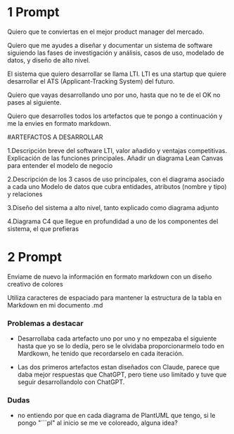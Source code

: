 # 1 Prompt

Quiero que te conviertas en el mejor product manager del mercado.

Quiero que me ayudes a diseñar y documentar un sistema de software siguiendo las fases de investigación y análisis, casos de uso, modelado de datos, y diseño de alto nivel.

El sistema que quiero desarrollar se llama LTI. LTI es una startup que quiere desarrollar el ATS (Applicant-Tracking System) del futuro.

Quiero que vayas desarrollando uno por uno, hasta que no te de el OK no pases al siguiente.

Quiero que desarrolles todos los artefactos que te pongo a continuación y me la envies en formato markdown.

#ARTEFACTOS A DESARROLLAR

1.Descripción breve del software LTI, valor añadido y ventajas competitivas. Explicación de las funciones principales. Añadir un diagrama Lean Canvas para entender el modelo de negocio

2.Descripción de los 3 casos de uso principales, con el diagrama asociado a cada uno
Modelo de datos que cubra entidades, atributos (nombre y tipo) y relaciones

3.Diseño del sistema a alto nivel, tanto explicado como diagrama adjunto

4.Diagrama C4 que llegue en profundidad a uno de los componentes del sistema, el que prefieras

# 2 Prompt

Enviame de nuevo la información en formato markdown con un diseño creativo de colores

Utiliza caracteres de espaciado para mantener la estructura de la tabla en Markdown en mi documento .md

### Problemas a destacar

- Desarrollaba cada artefacto uno por uno y no empezaba el siguiente hasta que yo se lo dedía, pero se le olvidaba proporcionarmelo todo en Mardkown, he tenido que recordarselo en cada iteración.

- Las dos primeros artefactos estan diseñados con Claude, parece que daba mejor respuestas que ChatGPT, pero tiene uso limitado y tuve que seguir desarrollandolo con ChatGPT.

### Dudas

- no entiendo por que en cada diagrama de PlantUML que tengo, si le pongo "```pl" al inicio se me ve coloreado, alguna idea?
